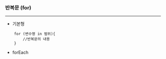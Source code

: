 ### 반복문 (for)

***

- 기본형
```
    for (변수명 in 범위){
        //반복문의 내용
    }
```

- forEach
```
    
```